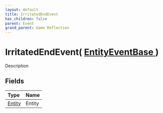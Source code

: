 ```yaml
---
layout: default
title: IrritatedEndEvent
has_children: false
parent: Event
grand_parent: Game Reflection
---
```

# IrritatedEndEvent( [ EntityEventBase ](/docs/game-reflection/events/entity_event_base) )
Description 

## Fields

| Type | Name |
|:-------------|:--------------|
| [Entity](/docs/game-reflection/classes/entity) | Entity |

